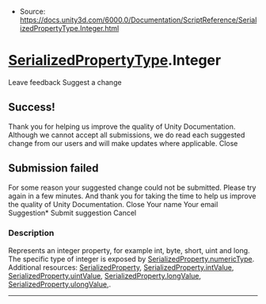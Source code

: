 * Source: https://docs.unity3d.com/6000.0/Documentation/ScriptReference/SerializedPropertyType.Integer.html

#  [SerializedPropertyType](https://docs.unity3d.com/6000.0/Documentation/ScriptReference/SerializedPropertyType.html).Integer
Leave feedback
Suggest a change
## Success!
Thank you for helping us improve the quality of Unity Documentation. Although we cannot accept all submissions, we do read each suggested change from our users and will make updates where applicable.
Close
## Submission failed
For some reason your suggested change could not be submitted. Please <a>try again</a> in a few minutes. And thank you for taking the time to help us improve the quality of Unity Documentation.
Close
Your name Your email Suggestion* Submit suggestion
Cancel
### Description
Represents an integer property, for example int, byte, short, uint and long. 
The specific type of integer is exposed by [SerializedProperty.numericType](https://docs.unity3d.com/6000.0/Documentation/ScriptReference/SerializedProperty-numericType.html). Additional resources: [SerializedProperty](https://docs.unity3d.com/6000.0/Documentation/ScriptReference/SerializedProperty.html), [SerializedProperty.intValue](https://docs.unity3d.com/6000.0/Documentation/ScriptReference/SerializedProperty-intValue.html), [SerializedProperty.uintValue](https://docs.unity3d.com/6000.0/Documentation/ScriptReference/SerializedProperty-uintValue.html), [SerializedProperty.longValue](https://docs.unity3d.com/6000.0/Documentation/ScriptReference/SerializedProperty-longValue.html), [SerializedProperty.ulongValue](https://docs.unity3d.com/6000.0/Documentation/ScriptReference/SerializedProperty-ulongValue.html),.
* * *
